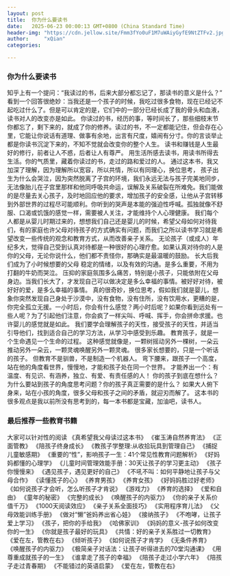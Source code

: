```yaml
---
layout: post
title:  你为什么要读书
date:   2025-06-23 00:00:13 GMT+0800 (China Standard Time)
header-img: "https://cdn.jellow.site/Fmm3fYo0uF1M7uWAiyGyfE9NtZTFv2.jpg"
author:     "xQian"
categories: 

---
```


### 你为什么要读书

知乎上有一个提问：“我读过的书，后来大部分都忘记了，那读书的意义是什么？”
看到一个回答很绝妙：当我还是一个孩子的时候，我吃过很多食物，现在已经记不起吃过什么了。但是可以肯定的是，它们中的一部分已经长成了我的骨头和血液，读书对人的改变亦是如此。
你读过的书，经历的事，等时间长了，那些细枝末节你都忘了，剩下来的，就成了你的修养。读过的书，不一定都能记住，但会存在心里，它能让你说话有道理、做事有余地，出言有尺度，嬉闹有分寸。你的言谈举止都是你读书沉淀下来的，不知不觉就会改变你的整个人生。
读书和赚钱是人生最好的修行，前者让人不惑，后者让人有尊严。
用生活所感去读书，用读书所得去生活。你的气质里，藏着你读过的书，走过的路和爱过的人。
通过这本书，我又加深了理解，因为理解所以宽容，所以共情，所以有同理心，换位思考， 孩子出生为什么会哭泣，因为突然脱离了子宫的环境，我们永远无法与孩子完美地同步，无法像胎儿在子宫里那样和他同呼吸共命运，误解及关系破裂在所难免。我们能做的是尽量去关心孩子，及时地回应他的要求，增加孩子的安全感，让他从子宫转移到外部世界的过程尽可能顺利。你听到的哭声是本能的强迫性呼喊。孤独就像不舒服、口渴或饥饿的感觉一样，需要被人关注，才能维持个人心理健康。
我们每个人都是从婴儿时期过来的，想想我们自己还是婴儿的时候，希望父母如何对待我们，有的家庭也许父母对待孩子的方式确实有问题，而我们之所以读书学习就是希望改变一些传统的观念和教育方式，从而改善亲子关系。
无论孩子（或成人）年纪多大，觉得自己受到认真对待都是一种很好的心理疗愈。如果认真对待你的人是你的父母，无论你说什么，他们都不责怪你，那确实是最温暖的鼓励。
长大后我们成为了小时候想要的父母
稳定的情绪，以及有效的沟通。是多么重要，不用为打翻的牛奶而哭泣。
压抑的家庭氛围多么痛苦，特别是小孩子，只能依附在父母身边。当我们长大了，才发现自己可以做决定是多么幸福的事情。被好好对待，被好好的爱，是多么幸福的事情。
真的很奇妙，换位思考，假如我们就是婴儿，想象你突然发现自己身处于沙漠中，没有食物，没有住所，没有饮用水，更糟的是，你完全孤立无援。一小时后，你会有什么感觉？两小时后呢？如果你看到远处有一些人呢？为了引起他们注意，你会疯了一样尖叫、呼喊、挥手，你会拼命求援。也许婴儿的感觉就是如此。
我们要学会理解孩子的天性，接受孩子的天性，并适当引导他们，找到适合自己的学习方法，从学习中感受到乐趣。
教育孩子，就是一个生命遇见一个生命的过程。
这种感觉就像是，一颗树摇动另外一棵树，一朵云推动另外一朵云，一颗灵魂唤醒另外一颗灵魂。
很多家长想要的，只是一个听话的孩子。
但教育不是驯兽，不是制造一个机器人。
弯下腰来，跟孩子一个高度，站在他的角度看世界，慢慢地，才能和孩子处在同一个世界。
才能养出一个：有温度、有见识、有涵养，独立、有爱、有责任感的人！
你的孩子到底在想什么？为什么要站到孩子的角度思考问题？你的孩子真正需要的是什么？
如果大人俯下身来，站在小孩的角度，很多父母和孩子之间的矛盾，就迎刃而解了。
这本书的很多观点是我以前所没有思考到的，每一本书都是宝藏，加油吧，读书人。

### 最后推荐一些教育书籍
大家可以针对性的阅读
《真希望我父母读过这本书》
《崔玉涛自然养育法》
《正面管教》
《陪孩子终身成长》
《教孩子学整理:从收拾玩具到管理自己》
《捕捉儿童敏感期》
《重要的“性”，影响孩子一生：41个常见性教育问题解析》
《好妈妈都懂的心理学》
《儿童时间管理效能手册：30天让孩子的学习更主动》
《孩子你慢慢来》
《遇见孩子，遇见更好的自己》
《不吼不叫：如何平静地让孩子与父母合作》
《读懂孩子的心》
《养育男孩》
《养育女孩》
《好妈妈胜过好老师》
《如何说孩子才会听，怎么听孩子才肯说》
《游戏力》
《养育的选择》
《爱和自由》
《童年的秘密》
《完整的成长》
《唤醒孩子的内驱力》
《你的亲子关系价值千万》
《1000天阅读效应》
《亲子关系全面技巧》
《实用程序育儿法》
《父母效能训练手册》
《做对“懒”爸妈养出省心娃》
《接纳孩子》
《不咆哮，让孩子爱上学习》
《孩子，把你的手给我》
《哈佛家训》
《妈妈的意义-孩子如何改变你的一生》
《你就是孩子最好的玩具》
《共情：好的亲子关系胜过一切教育》
《爱在左，管教在右》
《倾听孩子》
《如何说孩子才肯学》
《无条件养育》
《唤醒孩子的内驱力》
《极简亲子对话法：让孩子听得进去的70堂沟通课》
《用尊重成就孩子的一生》
《谁拿走了孩子的幸福》
《陪孩子走过小学六年》
《陪孩子走过青春期》
《不能错过的英语启蒙》
《爱在左，管教在右》